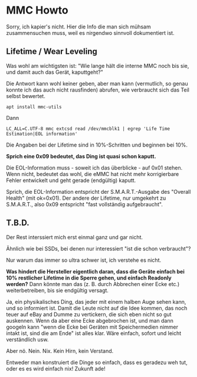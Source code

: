 # MMC Howto

Sorry, ich kapier's nicht.  Hier die Info die man sich mühsam zusammensuchen muss, weil es nirgendwo sinnvoll dokumentiert ist.

## Lifetime / Wear Leveling

Was wohl am wichtigsten ist:  "Wie lange hält die interne MMC noch bis sie, und damit auch das Gerät, kaputtgeht?"

Die Antwort kann wohl keiner geben, aber man kann (vermutlich, so genau konnte ich das auch nicht rausfinden) abrufen,
wie verbraucht sich das Teil selbst bewertet.

    apt install mmc-utils

Dann

    LC_ALL=C.UTF-8 mmc extcsd read /dev/mmcblk1 | egrep 'Life Time Estimation|EOL information'

Die Angaben bei der Lifetime sind in 10%-Schritten und beginnen bei 10%.

**Sprich eine 0x09 bedeutet, das Ding ist quasi schon kaputt.**

Die EOL-Information muss - soweit ich das überblicke - auf 0x01 stehen.
Wenn nicht, bedeutet das wohl, die eMMC hat nicht mehr korrigierbare Fehler entwickelt und geht gerade (endgültig) kaputt.

Sprich, die EOL-Information entspricht der S.M.A.R.T.-Ausgabe des "Overall Health" (mit ok=0x01).
Der andere der Lifetime, nur umgekehrt zu S.M.A.R.T., also 0x09 entspricht "fast vollständig aufgebraucht".

## T.B.D.

Der Rest interssiert mich erst einmal ganz und gar nicht.

Ähnlich wie bei SSDs, bei denen nur interessiert "ist die schon verbraucht"?

Nur warum das immer so ultra schwer ist, ich verstehe es nicht.

**Was hindert die Hersteller eigentlich daran, dass die Geräte einfach bei 10% restlicher Lifetime in die Sperre gehen,
und einfach Readonly werden?** Dann könnte man das (z. B. durch Abbrechen einer Ecke etc.) weiterbetreiben,
bis sie endgültig versagt.

Ja, ein physikalisches Ding, das jeder mit einem halben Auge sehen kann, und so informiert ist.
Damit die Leute nicht auf die Idee kommen, das noch teuer auf eBay and Dumme zu vertickern,
die sich eben nicht so gut auskennen.  Wenn da aber eine Ecke abgebrochen ist, und man dann googeln kann
"wenn die Ecke bei Geräten mit Speichermedien nimmer intakt ist, sind die am Ende"
ist alles klar.  Wäre einfach, sofort und leicht verständlich usw.

Aber nö.  Nein.  Nix.  Kein Hirn, kein Verstand.

Entweder man konstruiert die Dinge so einfach, dass es geradezu weh tut, oder es es wird einfach nix!  Zukunft ade!
